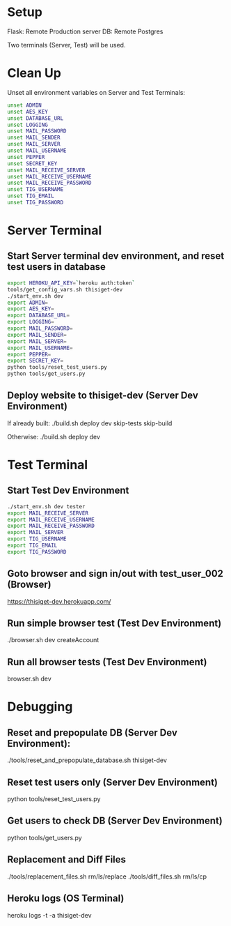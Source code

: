 # Setup
Flask: Remote Production server
DB: Remote Postgres

Two terminals (Server, Test) will be used.

# Clean Up
Unset all environment variables on Server and Test Terminals:
``` bash
unset ADMIN
unset AES_KEY
unset DATABASE_URL
unset LOGGING
unset MAIL_PASSWORD
unset MAIL_SENDER
unset MAIL_SERVER
unset MAIL_USERNAME
unset PEPPER
unset SECRET_KEY
unset MAIL_RECEIVE_SERVER
unset MAIL_RECEIVE_USERNAME
unset MAIL_RECEIVE_PASSWORD
unset TIG_USERNAME
unset TIG_EMAIL
unset TIG_PASSWORD
```




# Server Terminal
## Start Server terminal dev environment, and reset test users in database
``` bash
export HEROKU_API_KEY=`heroku auth:token`
tools/get_config_vars.sh thisiget-dev
./start_env.sh dev
export ADMIN=
export AES_KEY=
export DATABASE_URL=
export LOGGING=
export MAIL_PASSWORD=
export MAIL_SENDER=
export MAIL_SERVER=
export MAIL_USERNAME=
export PEPPER=
export SECRET_KEY=
python tools/reset_test_users.py
python tools/get_users.py
```

## Deploy website to thisiget-dev (Server Dev Environment)
If already built:
./build.sh deploy dev skip-tests skip-build

Otherwise:
./build.sh deploy dev




# Test Terminal
## Start Test Dev Environment
``` bash
./start_env.sh dev tester
export MAIL_RECEIVE_SERVER
export MAIL_RECEIVE_USERNAME
export MAIL_RECEIVE_PASSWORD
export MAIL_SERVER
export TIG_USERNAME
export TIG_EMAIL
export TIG_PASSWORD
```

## Goto browser and sign in/out with test_user_002 (Browser)
https://thisiget-dev.herokuapp.com/

## Run simple browser test (Test Dev Environment)
./browser.sh dev createAccount

## Run all browser tests (Test Dev Environment)
browser.sh dev




# Debugging
## Reset and prepopulate DB (Server Dev Environment):
./tools/reset_and_prepopulate_database.sh thisiget-dev

## Reset test users only (Server Dev Environment)
python tools/reset_test_users.py

## Get users to check DB (Server Dev Environment)
python tools/get_users.py

## Replacement and Diff Files
./tools/replacement_files.sh rm/ls/replace
./tools/diff_files.sh rm/ls/cp

## Heroku logs (OS Terminal)
heroku logs -t -a thisiget-dev